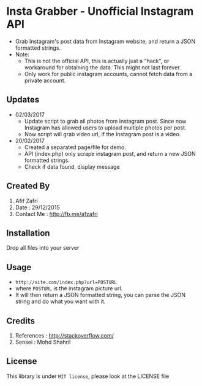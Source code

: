 # Insta Grabber - Unofficial Instagram API
- Grab Instagram's post data from Instagram website, and return a JSON formatted strings.
- Note: 
  - This is not the official API, this is actually just a "hack", or workaround for obtaining the data. This might not last forever.
  - Only work for public instagram accounts, cannot fetch data from a private account.

## Updates
- 02/03/2017
	- Update script to grab all photos from Instagram post. Since now Instagram has allowed users to upload multiple photos per post.
	- Now script will grab video url, if the Instagram post is a video.
- 20/02/2017
	- Created a separated page/file for demo.
	- API (index.php) only scrape instagram post, and return a new JSON formatted strings.
	- Check if data found, display message

## Created By
1. Afif Zafri
2. Date : 29/12/2015
3. Contact Me : http://fb.me/afzafri

## Installation

Drop all files into your server

## Usage
- ```http://site.com/index.php?url=POSTURL```
- where ```POSTURL``` is the instagram picture url.
- It will then return a JSON formatted string, you can parse the JSON string and do what you want with it.

## Credits

1. References : http://stackoverflow.com/
2. Sensei : Mohd Shahril

## License
This library is under ```MIT license```, please look at the LICENSE file
